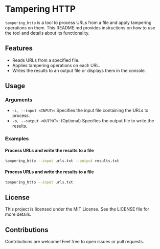 # Tampering HTTP

`tampering_http` is a tool to process URLs from a file and apply tampering operations on them. This README.md provides instructions on how to use the tool and details about its functionality.

## Features

- Reads URLs from a specified file.
- Applies tampering operations on each URL.
- Writes the results to an output file or displays them in the console.

## Usage

### Arguments

- `-i, --input <INPUT>`: Specifies the input file containing the URLs to process.
- `-o, --output <OUTPUT>`: (Optional) Specifies the output file to write the results.

### Examples

#### Process URLs and write the results to a file

```bash
tampering_http --input urls.txt --output results.txt
```

#### Process URLs and write the results to a file
```bash
tampering_http --input urls.txt
```

## License

This project is licensed under the MIT License. See the LICENSE file for more details.


## Contributions
Contributions are welcome! Feel free to open issues or pull requests.